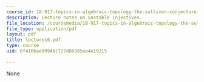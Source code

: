 ```yaml
---
course_id: 18-917-topics-in-algebraic-topology-the-sullivan-conjecture-fall-2007
description: Lecture notes on unstable injectives.
file_location: /coursemedia/18-917-topics-in-algebraic-topology-the-sullivan-conjecture-fall-2007/6f4166ae89940c727d88385ee4e19215_lecture16.pdf
file_type: application/pdf
layout: pdf
title: lecture16.pdf
type: course
uid: 6f4166ae89940c727d88385ee4e19215

---
```

None